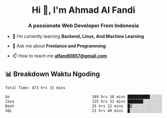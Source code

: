 <h1 align="center">Hi 👋, I'm Ahmad Al Fandi</h1>
<h3 align="center">A passionate Web Developer From Indonesia</h3>

- 🌱 I’m currently learning **Backend, Linux, And Machine Learning**

- 💬 Ask me about **Freelance and Programming**

- 📫 How to reach me **<alfandi0857@gmail.com>**


## 📊 Breakdown Waktu Ngoding

<!--START_SECTION:waka-->

```txt
Total Time: 473 hrs 15 mins

Go                                     189 hrs 10 mins ██████████░░░░░░░░░░░░░░░   39.61 %
Java                                   135 hrs 31 mins ███████░░░░░░░░░░░░░░░░░░   28.38 %
Bash                                   25 hrs 12 mins  █▒░░░░░░░░░░░░░░░░░░░░░░░   05.28 %
SQL                                    21 hrs 40 mins  █░░░░░░░░░░░░░░░░░░░░░░░░   04.54 %
```

<!--END_SECTION:waka-->
